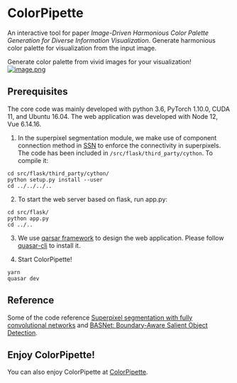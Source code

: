 # ColorPipette

An interactive tool for paper *Image-Driven Harmonious Color Palette Generation for Diverse Information Visualization*.
Generate harmonious color palette for visualization from the input image.

Generate color palette from vivid images for your visualization!
[![image.png](https://i.postimg.cc/zBqj2k2F/image.png)](https://postimg.cc/1gYwfDQ8)

## Prerequisites
The core code was mainly developed with python 3.6, PyTorch 1.10.0, CUDA 11, and Ubuntu 16.04.
The web application was developed with Node 12, Vue 6.14.16.

1. In the superpixel segmentation module, we make use of component connection method in [SSN](http://github.com/NVlabs/ssn_superpixels) to enforce the connectivity in superpixels. The code has been included in ```/src/flask/third_party/cython```. To compile it:
```
cd src/flask/third_party/cython/
python setup.py install --user
cd ../../../..
```

2. To start the web server based on flask, run app.py:
```
cd src/flask/
python app.py
cd ../..
```

3. We use [qarsar framework](https://quasar.dev/) to design the web application. Please follow [quasar-cli](https://quasar.dev/start/quasar-cli) to install it.

4. Start ColorPipette!
```
yarn
quasar dev
```

## Reference
Some of the code reference [Superpixel segmentation with fully convolutional networks](https://github.com/fuy34/superpixel_fcn) and [BASNet: Boundary-Aware Salient Object Detection](https://github.com/xuebinqin/BASNet).

## Enjoy ColorPipette!
You can also enjoy ColorPipette at [ColorPipette](http://47.243.22.82:8080).
